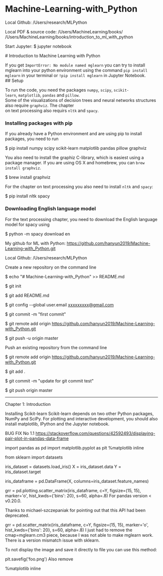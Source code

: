 # Machine-Learning-with_Python


Local Github: /Users/research/MLPython

Local PDF & source code: 
/Users/MachineLearning/books/
 /Users/MachineLearning/books/introduction_to_ml_with_python


Start Jupyter:
$ jupyter notebook


# Introduction to Machine Learning with Python

If you get ``ImportError: No module named mglearn`` you can try to install mglearn into your python environment using the command ``pip install mglearn`` in your terminal or ``!pip install mglearn`` in Jupyter Notebook.
## Setup

To run the code, you need the packages ``numpy``, ``scipy``, ``scikit-learn``, ``matplotlib``, ``pandas`` and ``pillow``.
Some of the visualizations of decision trees and neural networks structures also require ``graphviz``. The chapter
on text processing also requirs ``nltk`` and ``spacy``.

### Installing packages with pip
If you already have a Python environment and are using pip to install packages, you need to run

$ pip install numpy scipy scikit-learn matplotlib pandas pillow graphviz


You also need to install the graphiz C-library, which is easiest using a package manager.
If you are using OS X and homebrew, you can ``brew install graphviz``. 

$ brew install graphviz


For the chapter on text processing you also need to install ``nltk`` and ``spacy``:

$ pip install nltk spacy

### Downloading English language model

For the text processing chapter, you need to download the English language model for spacy using

$ python -m spacy download en

My github for ML with Python:
https://github.com/hanyun2019/Machine-Learning-with_Python.git

Local Github: /Users/research/MLPython

Create a new repository on the command line

$ echo "# Machine-Learning-with_Python" >> README.md

$ git init

$ git add README.md

$ git config --global user.email xxxxxxxxx@gmail.com

$ git commit -m "first commit"

$ git remote add origin https://github.com/hanyun2019/Machine-Learning-with_Python.git

$ git push -u origin master


Push an existing repository from the command line

$ git remote add origin https://github.com/hanyun2019/Machine-Learning-with_Python.git

$ git add .

$ git commit -m "update for git commit test"

$ git push origin master


-----------------------------------------------------------


Chapter 1: Introduction 

Installing Scikit-learn 
Scikit-learn depends on two other Python packages, NumPy and SciPy. For plotting and interactive development, you should also install matplotlib, IPython and the Jupyter notebook. 


BUG FIX No 1.1
https://stackoverflow.com/questions/42592493/displaying-pair-plot-in-pandas-data-frame

import pandas as pd
import matplotlib.pyplot as plt
%matplotlib inline

from sklearn import datasets

iris_dataset = datasets.load_iris()
X = iris_dataset.data
Y = iris_dataset.target

iris_dataframe = pd.DataFrame(X, columns=iris_dataset.feature_names)

grr = pd.plotting.scatter_matrix(iris_dataframe, c=Y, figsize=(15, 15), marker='o',
                                 hist_kwds={'bins': 20}, s=60, alpha=.8)
For pandas version < v0.20.0.

Thanks to michael-szczepaniak for pointing out that this API had been deprecated.

grr = pd.scatter_matrix(iris_dataframe, c=Y, figsize=(15, 15), marker='o',
                        hist_kwds={'bins': 20}, s=60, alpha=.8)
I just had to remove the cmap=mglearn.cm3 piece, because I was not able to make mglearn work. There is a version mismatch issue with sklearn.

To not display the image and save it directly to file you can use this method:

plt.savefig('foo.png')
Also remove

%matplotlib inline


